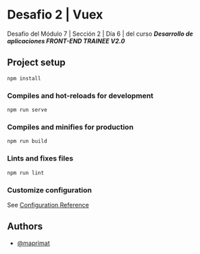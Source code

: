 # Desafio 2 | Vuex

Desafio del Módulo 7 | Sección 2 | Día 6 | del curso _**Desarrollo de aplicaciones FRONT-END TRAINEE V2.0**_

## Project setup
```
npm install
```

### Compiles and hot-reloads for development
```
npm run serve
```

### Compiles and minifies for production
```
npm run build
```

### Lints and fixes files
```
npm run lint
```

### Customize configuration
See [Configuration Reference](https://cli.vuejs.org/config/)

## Authors

- [@maprimat](https://www.github.com/maprimat)